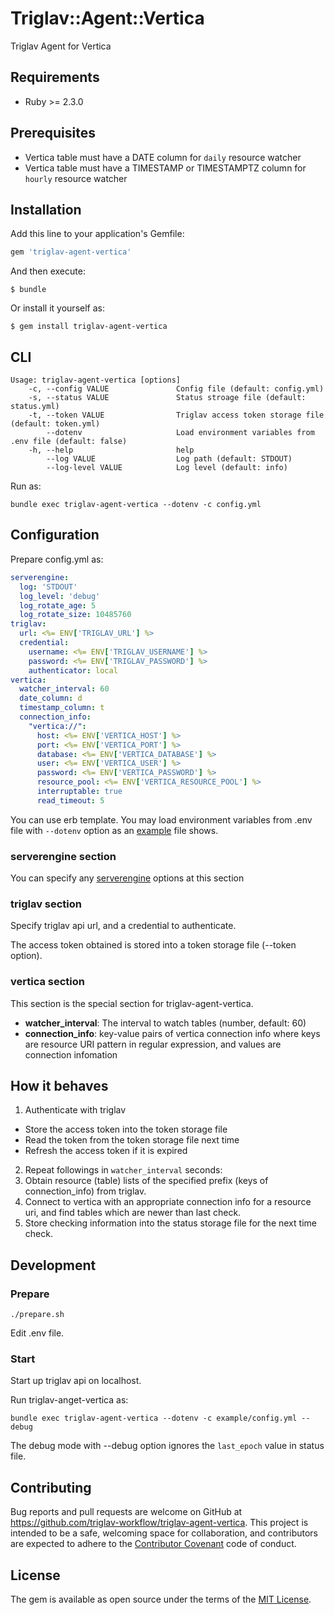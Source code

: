 # Triglav::Agent::Vertica

Triglav Agent for Vertica

## Requirements

* Ruby >= 2.3.0

## Prerequisites

* Vertica table must have a DATE column for `daily` resource watcher
* Vertica table must have a TIMESTAMP or TIMESTAMPTZ column for `hourly` resource watcher

## Installation

Add this line to your application's Gemfile:

```ruby
gem 'triglav-agent-vertica'
```

And then execute:

    $ bundle

Or install it yourself as:

    $ gem install triglav-agent-vertica

## CLI

```
Usage: triglav-agent-vertica [options]
    -c, --config VALUE               Config file (default: config.yml)
    -s, --status VALUE               Status stroage file (default: status.yml)
    -t, --token VALUE                Triglav access token storage file (default: token.yml)
        --dotenv                     Load environment variables from .env file (default: false)
    -h, --help                       help
        --log VALUE                  Log path (default: STDOUT)
        --log-level VALUE            Log level (default: info)
```

Run as:

```
bundle exec triglav-agent-vertica --dotenv -c config.yml
```

## Configuration

Prepare config.yml as:

```yaml
serverengine:
  log: 'STDOUT'
  log_level: 'debug'
  log_rotate_age: 5
  log_rotate_size: 10485760
triglav:
  url: <%= ENV['TRIGLAV_URL'] %>
  credential:
    username: <%= ENV['TRIGLAV_USERNAME'] %>
    password: <%= ENV['TRIGLAV_PASSWORD'] %>
    authenticator: local
vertica:
  watcher_interval: 60
  date_column: d
  timestamp_column: t
  connection_info:
    "vertica://":
      host: <%= ENV['VERTICA_HOST'] %>
      port: <%= ENV['VERTICA_PORT'] %>
      database: <%= ENV['VERTICA_DATABASE'] %>
      user: <%= ENV['VERTICA_USER'] %>
      password: <%= ENV['VERTICA_PASSWORD'] %>
      resource_pool: <%= ENV['VERTICA_RESOURCE_POOL'] %>
      interruptable: true
      read_timeout: 5
```

You can use erb template. You may load environment variables from .env file with `--dotenv` option as an [example](./example/example.env) file shows.

### serverengine section

You can specify any [serverengine](https://github.com/fluent/serverengine) options at this section

### triglav section

Specify triglav api url, and a credential to authenticate.

The access token obtained is stored into a token storage file (--token option).

### vertica section

This section is the special section for triglav-agent-vertica.

* **watcher_interval**: The interval to watch tables (number, default: 60)
* **connection_info**: key-value pairs of vertica connection info where keys are resource URI pattern in regular expression, and values are connection infomation

## How it behaves

1. Authenticate with triglav
  * Store the access token into the token storage file
  * Read the token from the token storage file next time
  * Refresh the access token if it is expired
2. Repeat followings in `watcher_interval` seconds:
3. Obtain resource (table) lists of the specified prefix (keys of connection_info) from triglav.
4. Connect to vertica with an appropriate connection info for a resource uri, and find tables which are newer than last check.
5. Store checking information into the status storage file for the next time check.

## Development

### Prepare

```
./prepare.sh
```

Edit .env file.

### Start

Start up triglav api on localhost.

Run triglav-anget-vertica as:

```
bundle exec triglav-agent-vertica --dotenv -c example/config.yml --debug
```

The debug mode with --debug option ignores the `last_epoch` value in status file.

## Contributing

Bug reports and pull requests are welcome on GitHub at https://github.com/triglav-workflow/triglav-agent-vertica. This project is intended to be a safe, welcoming space for collaboration, and contributors are expected to adhere to the [Contributor Covenant](http://contributor-covenant.org) code of conduct.


## License

The gem is available as open source under the terms of the [MIT License](http://opensource.org/licenses/MIT).

